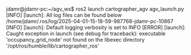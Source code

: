 jdamr@jdamr-pc:~/agv_ws$ ros2 launch cartographer_agv agv_launch.py
[INFO] [launch]: All log files can be found below /home/jdamr/.ros/log/2025-04-01-15-18-59-987768-jdamr-pc-10867
[INFO] [launch]: Default logging verbosity is set to INFO
[ERROR] [launch]: Caught exception in launch (see debug for traceback): executable 'occupancy_grid_node' not found on the libexec directory '/opt/ros/humble/lib/cartographer_ros' 

